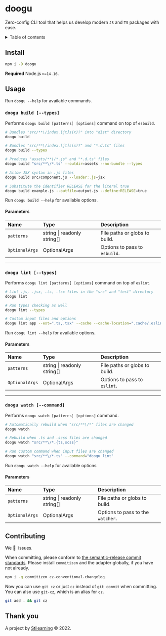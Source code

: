 # doogu

Zero-config CLI tool that helps us develop modern `JS` and `TS` packages with ease.

<details>
  <summary>Table of contents</summary>
  <ul dir="auto">
    <li><a href="#install">Install</a></li>
    <li><a href="#usage">Usage</a>
    <ul dir="auto">
      <li><a href="#doogu-build---types"><code>doogu build [--types]</code></a></li>
      <li><a href="#doogu-lint---types"><code>doogu lint [--types]</code></a></li>
      <li><a href="#doogu-watch---command"><code>doogu watch [--command]</code></a></li>
    </ul>
    </li>
    <li><a href="#contributing">Contributing</a></li>
    <li><a href="#thank-you">Thank you</a></li>
  </ul>
</details>

## Install

```bash
npm i -D doogu
```

**Required** Node.js `>=14.16`.

## Usage

Run `doogu --help` for available commands.

### `doogu build [--types]`

Performs `doogu build [patterns] [options]` command on top of `esbuild`.

```bash
# Bundles "src/**\/index.[jt]s(x)?" into "dist" directory
doogu build

# Bundles "src/**\/index.[jt]s(x)?" and "*.d.ts" files
doogu build --types

# Produces "assets/**\/*.js" and "*.d.ts" files
doogu build "src/**\/*.ts" --outdir=assets --no-bundle --types

# Allow JSX syntax in .js files
doogu build src/component.js --loader:.js=jsx

# Substitute the identifier RELEASE for the literal true
doogu build example.js --outfile=output.js --define:RELEASE=true
```

Run `doogu build --help` for available options.

#### Parameters

| Name           | Type                        | Description                   |
| :------------- | :-------------------------- | :---------------------------- |
| `patterns`     | string \| readonly string[] | File paths or globs to build. |
| `OptionalArgs` | OptionalArgs                | Options to pass to `esbuild`. |

---

### `doogu lint [--types]`

Performs `doogu lint [patterns] [options]` command on top of `eslint`.

```bash
# Lint .js, .jsx, .ts, .tsx files in the "src" and "test" directory
doogu lint

# Run types checking as well
doogu lint --types

# Custom input files and options
doogu lint app --ext=".ts,.tsx" --cache --cache-location=".cache/.eslintcache"
```

Run `doogu lint --help` for available options.

#### Parameters

| Name           | Type                        | Description                   |
| :------------- | :-------------------------- | :---------------------------- |
| `patterns`     | string \| readonly string[] | File paths or globs to build. |
| `OptionalArgs` | OptionalArgs                | Options to pass to `eslint`.  |

---

### `doogu watch [--command]`

Performs `doogu watch [patterns] [options]` command.

```bash
# Automatically rebuild when "src/**\/*" files are changed
doogu watch

# Rebuild when .ts and .scss files are changed
doogu watch "src/**\/*.{ts,scss}"

# Run custom command when input files are changed
doogu watch "src/**\/*.ts" --command="doogu lint"
```

Run `doogu watch --help` for available options

#### Parameters

| Name           | Type                        | Description                       |
| :------------- | :-------------------------- | :-------------------------------- |
| `patterns`     | string \| readonly string[] | File paths or globs to build.     |
| `OptionalArgs` | OptionalArgs                | Options to pass to the `watcher`. |

## Contributing

We 💛&nbsp; issues.

When committing, please conform to [the semantic-release commit standards](https://www.conventionalcommits.org/). Please install `commitizen` and the adapter globally, if you have not already.

```bash
npm i -g commitizen cz-conventional-changelog
```

Now you can use `git cz` or just `cz` instead of `git commit` when committing. You can also use `git-cz`, which is an alias for `cz`.

```bash
git add . && git cz
```

## Thank you

A project by [Stilearning](https://stilearning.com) &copy; 2022.
